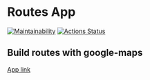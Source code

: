 # Routes App

[![Maintainability](https://api.codeclimate.com/v1/badges/6a0c8a4e9abd4d66bd65/maintainability)](https://codeclimate.com/github/it-amalker/routes-app/maintainability)
[![Actions Status](https://github.com/it-amalker/weather/workflows/Routes/badge.svg)](https://github.com/it-amalker/routes-app/actions)

## Build routes with google-maps

[App link](https://routes-app.amalker.vercel.app/)
